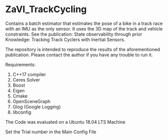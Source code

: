 # ZaVI_TrackCycling
Contains a batch estimator that estimates the pose of a bike in a track race with an IMU as the only sensor. It uses the 3D map of the track and vehicle constraints. See the publication: State observability through prior Knowledge: Tracking Track Cyclers with Inertial Sensors.

The repository is intended to reproduce the results of the aforementioned publication. Please contact the author if you have any trouble to run it.

Requirements:
1. C++17 compiler 
1. Ceres Solver 
1. Boost
1. Eigen 
1. Cmake 
1. OpenSceneGraph
1. Glog (Google Logging)
1. libconfig 

The Code was evaluated on a Ubuntu 18.04 LTS Machine

Set the Trial number in the Main Config File
